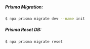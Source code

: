 ##### Prisma Migration:
```sh
$ npx prisma migrate dev --name init
```
##### Prisma Reset DB:
```sh
$ npx prisma migrate reset
```